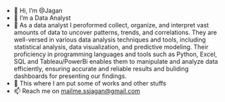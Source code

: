 - 👋 Hi, I’m @Jagan
- 👀 I’m a Data Analyst 
- 🌱 As a data analyst I peroformed collect, organize, and interpret vast amounts of data to uncover patterns, trends, and correlations. They are well-versed in various data analysis techniques and tools, including statistical analysis, data visualization, and predictive modeling. Their proficiency in programming languages and tools such as Python, Excel, SQL and Tableau/PowerBi enables them to manipulate and analyze data efficiently, ensuring accurate and reliable results and buliding dashboards for presenting our findings.
- 💞️ This where I am put some of works and other stuffs
- 📫 Reach me on mailme.ssjagan@gmail.com

<!---
JaganRakkan/JaganRakkan is a ✨ special ✨ repository because its `README.md` (this file) appears on your GitHub profile.
--->
